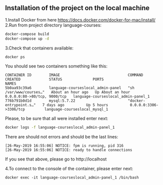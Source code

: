 ## Installation of the project on the local machine

1.Install Docker from here https://docs.docker.com/docker-for-mac/install/
2.Run from project directory language-courses:

```sh
docker-compose build
docker-compose up -d
```  

3.Check that containers available:

```sh
docker ps
``` 

You should see two containers something like this:

```
CONTAINER ID        IMAGE                               COMMAND                  CREATED             STATUS              PORTS                          NAMES
5b0aa93c39a6        language-courseslocal_admin-panel   "sh /var/www/courses…"   About an hour ago   Up About an hour    0.0.0.0:80->80/tcp, 9000/tcp   language-courseslocal_admin-panel_1
776b791b0d1d        mysql:5.7.22                        "docker-entrypoint.s…"   7 days ago          Up 5 hours          0.0.0.0:3306->3306/tcp         language-courseslocal_mysql_1
```

Please, to be sure that all were installed enter next:

```sh
docker logs -f language-courseslocal_admin-panel_1
```

There are should not errors and should be the last lines:

```
[26-May-2019 16:55:06] NOTICE: fpm is running, pid 316
[26-May-2019 16:55:06] NOTICE: ready to handle connections
```

If you see that above, please go to http://localhost

4.To connect to the console of the container, please enter next:

```
docker exec -it language-courseslocal_admin-panel_1 /bin/bash
```